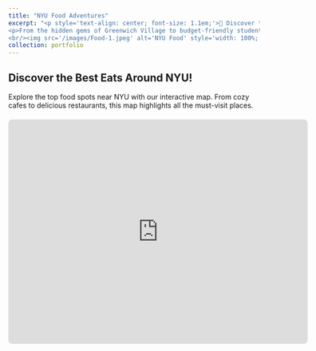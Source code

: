 ```yaml
---
title: "NYU Food Adventures"
excerpt: "<p style='text-align: center; font-size: 1.1em;'>🍴 Discover the Flavors Around NYU! 🍴</p> 
<p>From the hidden gems of Greenwich Village to budget-friendly student favorites, join us on a culinary journey through the vibrant and diverse food scene near NYU. Whether it’s comforting classics, global cuisines, or the perfect cup of coffee, there’s something for every palate. Let's explore NYC’s foodie paradise together! 🍕🍣☕</p>
<br/><img src='/images/Food-1.jpeg' alt='NYU Food' style='width: 100%; max-width: 500px; display: block; margin: 0 auto;'>"
collection: portfolio
---
```


## Discover the Best Eats Around NYU!

Explore the top food spots near NYU with our interactive map. From cozy cafes to delicious restaurants, this map highlights all the must-visit places.

<div style="margin: 20px 0; text-align: center;">
  <iframe
    src="https://www.google.com/maps/embed?pb=!1m18!1m12!1m3!1d3021.9234988234517!2d-74.00371728459477!3d40.72951397932865!2m3!1f0!2f0!3f0!3m2!1i1024!2i768!4f13.1!3m3!1m2!1s0x89c259af18cc38cb%3A0x30b82b3b7b50b734!2sNew%20York%20University!5e0!3m2!1sen!2sus!4v1619822008048!5m2!1sen!2sus"
    width="600"
    height="450"
    style="border:0; border-radius: 8px;"
    allowfullscreen=""
    loading="lazy"
  ></iframe>
</div>